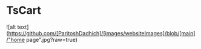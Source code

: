 # TsCart

![alt text](https://github.com/[ParitoshDadhich]/[images/websiteImages]/blob/[main]/"home page".jpg?raw=true)
